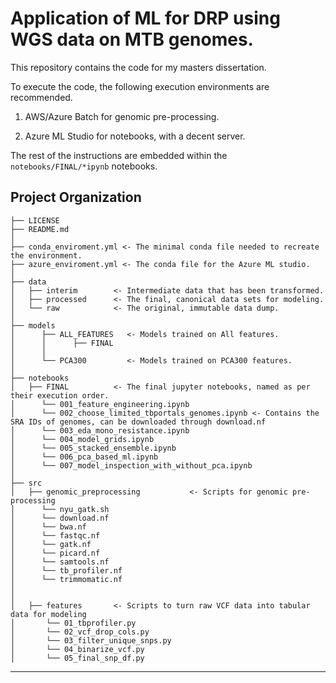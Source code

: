 Application of ML for DRP using WGS data on MTB genomes.
==============================

This repository contains the code for my masters dissertation.


To execute the code, the following execution environments are recommended.

1. AWS/Azure Batch for genomic pre-processing.

2. Azure ML Studio for notebooks, with a decent server.


The rest of the instructions  are embedded within the `notebooks/FINAL/*ipynb` notebooks.


Project Organization
------------

    ├── LICENSE
    ├── README.md
    │
    ├── conda_enviroment.yml <- The minimal conda file needed to recreate the environment.
    ├── azure_enviroment.yml <- The conda file for the Azure ML studio.
    │
    ├── data
    │   ├── interim        <- Intermediate data that has been transformed.
    │   ├── processed      <- The final, canonical data sets for modeling.
    │   └── raw            <- The original, immutable data dump.
    │
    ├── models             
    │      ├── ALL_FEATURES   <- Models trained on All features.
    │      │      ├── FINAL   
    │      │
    │      └── PCA300         <- Models trained on PCA300 features.
    │
    ├── notebooks          
    │   ├── FINAL          <- The final jupyter notebooks, named as per their execution order.
    │      └── 001_feature_engineering.ipynb
    │      └── 002_choose_limited_tbportals_genomes.ipynb <- Contains the SRA IDs of genomes, can be downloaded through download.nf
    │      └── 003_eda_mono_resistance.ipynb
    │      └── 004_model_grids.ipynb
    │      └── 005_stacked_ensemble.ipynb
    │      └── 006_pca_based_ml.ipynb
    │      └── 007_model_inspection_with_without_pca.ipynb
    │
    ├── src                
    │   ├── genomic_preprocessing           <- Scripts for genomic pre-processing
    │      └── nyu_gatk.sh
    │      └── download.nf
    │      └── bwa.nf
    │      └── fastqc.nf
    │      └── gatk.nf
    │      └── picard.nf
    │      └── samtools.nf
    │      └── tb_profiler.nf
    │      └── trimmomatic.nf
    │   
    │   
    │   ├── features       <- Scripts to turn raw VCF data into tabular data for modeling
    │       └── 01_tbprofiler.py
    │       └── 02_vcf_drop_cols.py
    │       └── 03_filter_unique_snps.py
    │       └── 04_binarize_vcf.py
    │       └── 05_final_snp_df.py

--------

